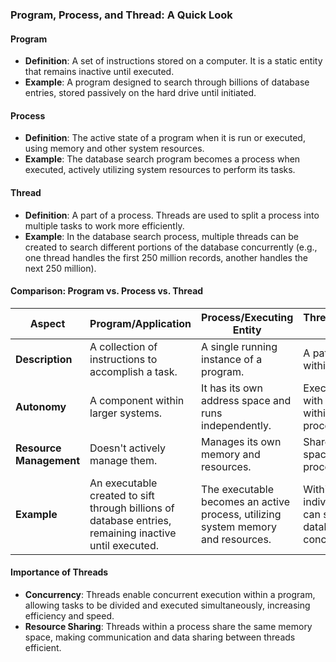 ### Program, Process, and Thread: A Quick Look

#### Program
- **Definition**: A set of instructions stored on a computer. It is a static entity that remains inactive until executed.
- **Example**: A program designed to search through billions of database entries, stored passively on the hard drive until initiated.

#### Process
- **Definition**: The active state of a program when it is run or executed, using memory and other system resources.
- **Example**: The database search program becomes a process when executed, actively utilizing system resources to perform its tasks.

#### Thread
- **Definition**: A part of a process. Threads are used to split a process into multiple tasks to work more efficiently.
- **Example**: In the database search process, multiple threads can be created to search different portions of the database concurrently (e.g., one thread handles the first 250 million records, another handles the next 250 million).

#### Comparison: Program vs. Process vs. Thread

| Aspect                     | Program/Application                                            | Process/Executing Entity                                         | Thread/Concurrent Entity                              |
|----------------------------|----------------------------------------------------------------|------------------------------------------------------------------|------------------------------------------------------|
| **Description**            | A collection of instructions to accomplish a task.            | A single running instance of a program.                          | A path of execution within a process.                |
| **Autonomy**               | A component within larger systems.                            | It has its own address space and runs independently.             | Executes in parallel with other threads within the same process. |
| **Resource Management**    | Doesn't actively manage them.                                 | Manages its own memory and resources.                            | Shares the memory space of its parent process.       |
| **Example**                | An executable created to sift through billions of database entries, remaining inactive until executed. | The executable becomes an active process, utilizing system memory and resources. | Within the process, individual threads can search specific database segments concurrently. |

#### Importance of Threads
- **Concurrency**: Threads enable concurrent execution within a program, allowing tasks to be divided and executed simultaneously, increasing efficiency and speed.
- **Resource Sharing**: Threads within a process share the same memory space, making communication and data sharing between threads efficient.